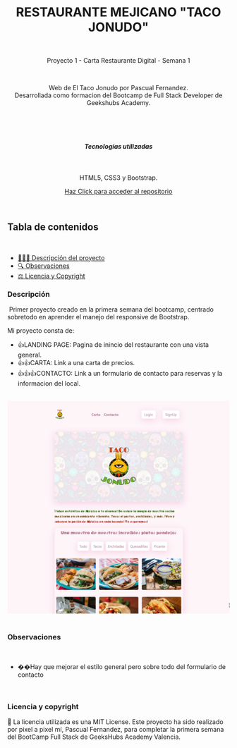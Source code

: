 <h1 align="center"> RESTAURANTE MEJICANO "TACO JONUDO"</h1>
​
​
<p align="center">Proyecto 1 - Carta Restaurante Digital - Semana 1</p>
​
<p align="center">Web de El Taco Jonudo por Pascual Fernandez.
<br>
Desarrollada como formacion del Bootcamp de Full Stack Developer de Geekshubs Academy.</p>
​
​
<p align="center"></p>
​
​
<h5 align="center"> Tecnologías utilizadas</h1>
​
<p align="center">HTML5, CSS3 y Bootstrap.
​<p align= "center"><a href = "https://github.com/PascuFCalvo/FSDVlcWeek1">Haz Click para acceder al repositorio</a></p>
                   
​
## Tabla de contenidos
​

- [👩🏻‍💻 Descripción del proyecto](#Descripción)
- [🔍 Observaciones](#Observaciones)
- [⚖️ Licencia y Copyright](#licencia-y-copyright)
​
​
### Descripción
​
Primer proyecto creado en la primera semana del bootcamp, centrado sobretodo en aprender el manejo del responsive de Bootstrap.

Mi proyecto consta de:
​
- :thumbsup:LANDING PAGE: Pagina de inincio del restaurante con una vista general.
- :thumbsup::thumbsup:CARTA: Link a una carta de precios.
- :thumbsup::thumbsup::thumbsup:CONTACTO: Link a un formulario de contacto para reservas y la informacion del local.

​
<img src="./resources/Captura1 readme.jpg"></img>
​
### Observaciones
​
- ��Hay que mejorar el estilo general pero sobre todo del formulario de contacto

​
​
### Licencia y copyright
📝 La licencia utilizada es una MIT License.
Este proyecto ha sido realizado por pixel a pixel mí, Pascual Fernandez, para completar la primera semana del BootCamp Full Stack de GeeksHubs Academy Valencia.